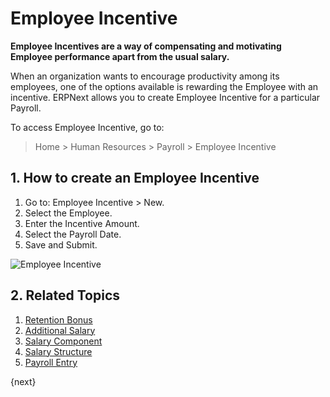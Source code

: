 <!-- add-breadcrumbs -->
# Employee Incentive 


**Employee Incentives are a way of compensating and motivating Employee performance apart from the usual salary.**

When an organization wants to encourage productivity among its employees, one of the options available is rewarding the Employee with an incentive. ERPNext allows you to create Employee Incentive for a particular Payroll.


To access Employee Incentive, go to:
> Home > Human Resources > Payroll > Employee Incentive

## 1. How to create an Employee Incentive

1. Go to: Employee Incentive > New.
1. Select the Employee.
1. Enter the Incentive Amount.
1. Select the Payroll Date.
1. Save and Submit.

<img class="screenshot" alt="Employee Incentive" src="/docs/assets/img/human-resources/employee-incentive.png">

## 2. Related Topics

1. [Retention Bonus](/docs/user/manual/en/human-resources/retention-bonus)
1. [Additional Salary](/docs/user/manual/en/human-resources/additional-salary)
1. [Salary Component](/docs/user/manual/en/human-resources/salary-component)
1. [Salary Structure](/docs/user/manual/en/human-resources/salary-structure)
1. [Payroll Entry](/docs/user/manual/en/human-resources/payroll-entry)

{next}
